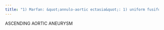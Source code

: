 ```yaml
---
title: "1) Marfan: &quot;annulo-aortic ectasia&quot;: 1) uniform fusiform aneurysm 2) ascending aortic aneurysm &amp; dilation of sinuses of Valsalva &amp; dilation of the aortic annulus 3) Cz: cystic medial necrosis 2) Tertiary Syphillis: 1) &quot;annulo-aortic ectasia&quot; 2) Cz: aortitis 3) Atherosclerosis: irregular, fusiform, or saccular aneurysms 4) Aortic Stenosis: pts w/ bicuspid valve may also have inherent aneurysm (unrelated to post-stenotic dilitation) 5) Mycotic pseudo-aneurysm 6) Dissection 7) Trauma Comp: rupture, dissection, aortic regurg ISOLATED SINUS OF VALSALVA ANEURYSM: similar causes"
---
```

ASCENDING AORTIC ANEURYSM

